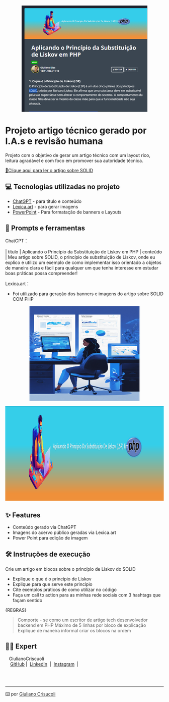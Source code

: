 

<p align="center">
  <img 
    src=".github/assets/preview.png"
    width="400"  
  />
</p>

# Projeto artigo técnico gerado por I.A.s e revisão humana


Projeto com o objetivo de gerar um artigo técnico com um layout rico, leitura agradável e com foco em promover sua autoridade técnica.

<a href="https://www.dio.me/articles/aplicando-o-principio-da-substituicao-de-liskov-em-php?q" title="View PDF now"> 📕Clique aqui para ler o artigo sobre SOLID</a>

## 💻 Tecnologias utilizadas no projeto

- [ChatGPT](https://chat.openai.com/) - para título e conteúdo
- [Lexica.art](https://lexica.art/) - para gerar imagens
- [PowerPoint](https://www.microsoft.com/en/microsoft-365/powerpoint) - Para formatação de banners e Layouts

## 📄 Prompts e ferramentas


ChatGPT：<br><br>
                                                                                                                                                                                                                                                            |
 título  | Aplicando o Princípio da Substituição de Liskov em PHP
                                                                                                                                                                                           |
 conteúdo | Meu artigo sobre SOLID, o princípio de substituição de Liskov, onde eu explico e utilizo um exemplo de como implementar isso orientado a objetos de maneira clara e fácil para qualquer um que tenha interesse em estudar boas práticas possa compreender!

Lexica.art：

- Foi utilizado para geração dos banners e imagens do artigo sobre SOLID COM PHP

<p align="center">
  <img 
    src=".github/assets/blue.png"
    width="350" height="300" 
  />
</p>

<p align="center">
  <img 
    src=".github/assets/artigoLISKOV.png"
     width="700" height="300" 
  />
</p>

## ✨ Features

- Conteúdo gerado via ChatGPT
- Imagens do acervo público geradas via Lexica.art
- Power Point para edição de imagem

## 🛠️ Instruções de execução

 Crie um artigo em blocos sobre o princípio de Liskov do SOLID

- Explique o que é o princípio de Liskov
- Explique para que serve este princípio
- Cite exemplos práticos de como utilizar no código
- Faça um call to action para as minhas rede sociais com 3 hashtags que façam sentido

{REGRAS}
> Comporte - se como um escritor de artigo tech desenvolvedor backend em PHP
> Máximo de 5 linhas por bloco de explicação
> Explique de maneira informal
> criar os blocos na ordem  

## 👨‍💻 Expert

<p>
    <!-- <img 
      align=left 
      margin=10 
      width=80 
      src="https://avatars.githubusercontent.com/u/37452836?v=4"
    /> -->
    <p>&nbsp&nbsp&nbspGiulianoCriscuoli<br>
    &nbsp&nbsp&nbsp
    <a href="https://github.com/GiulianoCriscuoli">
    GitHub</a>&nbsp;|&nbsp;
    <a href="https://www.linkedin.com/in/giuliano-criscuoli/">LinkedIn</a>
&nbsp;|&nbsp;
    <a href="https://www.instagram.com/giucriscuoli/">
    Instagram</a>
&nbsp;|&nbsp;</p>
</p>
<br/><br/>
<p>

---

⌨️  por [Giuliano Crisucoli](https://github.com/GiulianoCriscuoli)